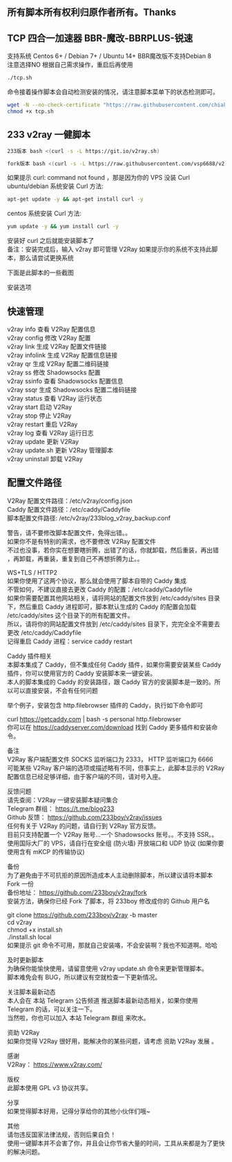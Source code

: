 ## 所有脚本所有权利归原作者所有。Thanks
## TCP 四合一加速器 BBR-魔改-BBRPLUS-锐速  

支持系统
Centos 6+ / Debian 7+ / Ubuntu 14+
BBR魔改版不支持Debian 8  
注意选择NO
根据自己需求操作，重启后再使用
```bash 
./tcp.sh
``` 
命令接着操作脚本会自动检测安装的情况，请注意脚本菜单下的状态检测即可。
 
```bash
wget -N --no-check-certificate "https://raw.githubusercontent.com/chiakge/Linux-NetSpeed/master/tcp.sh"
chmod +x tcp.sh 
```
## 233 v2ray 一健脚本  
```bash
233版本 bash <(curl -s -L https://git.io/v2ray.sh)
```
```bash
fork版本 bash <(curl -s -L https://raw.githubusercontent.com/vsp6688/v2ray/master/v2ray.sh)
```
如果提示 curl: command not found ，那是因为你的 VPS 没装 Curl  
ubuntu/debian 系统安装 Curl 方法: 
```bash 
apt-get update -y && apt-get install curl -y
```  
centos 系统安装 Curl 方法:   
```bash 
yum update -y && yum install curl -y
```  
安装好 curl 之后就能安装脚本了  
备注：安装完成后，输入 v2ray 即可管理 V2Ray
如果提示你的系统不支持此脚本，那么请尝试更换系统

下面是此脚本的一些截图

安装选项


## 快速管理  
v2ray info 查看 V2Ray 配置信息  
v2ray config 修改 V2Ray 配置  
v2ray link 生成 V2Ray 配置文件链接  
v2ray infolink 生成 V2Ray 配置信息链接  
v2ray qr 生成 V2Ray 配置二维码链接  
v2ray ss 修改 Shadowsocks 配置  
v2ray ssinfo 查看 Shadowsocks 配置信息  
v2ray ssqr 生成 Shadowsocks 配置二维码链接  
v2ray status 查看 V2Ray 运行状态  
v2ray start 启动 V2Ray  
v2ray stop 停止 V2Ray  
v2ray restart 重启 V2Ray  
v2ray log 查看 V2Ray 运行日志  
v2ray update 更新 V2Ray  
v2ray update.sh 更新 V2Ray 管理脚本  
v2ray uninstall 卸载 V2Ray  

## 配置文件路径  
V2Ray 配置文件路径：/etc/v2ray/config.json  
Caddy 配置文件路径：/etc/caddy/Caddyfile  
脚本配置文件路径: /etc/v2ray/233blog_v2ray_backup.conf  

警告，请不要修改脚本配置文件，免得出错。。  
如果你不是有特别的需求，也不要修改 V2Ray 配置文件  
不过也没事，若你实在想要瞎折腾，出错了的话，你就卸载，然后重装，再出错 ，再卸载，再重装，重复到自己不再想折腾为止。。  

WS+TLS / HTTP2  
如果你使用了这两个协议，那么就会使用了脚本自带的 Caddy 集成  
不管如何，不建议直接去更改 Caddy 的配置：/etc/caddy/Caddyfile  
如果你需要配置其他网站相关，请将网站的配置文件放到 /etc/caddy/sites 目录下，然后重启 Caddy 进程即可，脚本默认生成的 Caddy 的配置会加载   /etc/caddy/sites 这个目录下的所有配置文件。  
所以，请将你的网站配置文件放到 /etc/caddy/sites 目录下，完完全全不需要去更改 /etc/caddy/Caddyfile  
记得重启 Caddy 进程：service caddy restart  

Caddy 插件相关  
本脚本集成了 Caddy，但不集成任何 Caddy 插件，如果你需要安装某些 Caddy 插件，你可以使用官方的 Caddy 安装脚本来一键安装。  
本人的脚本集成的 Caddy 的安装路径，跟 Caddy 官方的安装脚本是一致的。所以可以直接安装，不会有任何问题  

举个例子，安装包含 http.filebrowser 插件的 Caddy，执行如下命令即可  

curl https://getcaddy.com | bash -s personal http.filebrowser  
你可以在 https://caddyserver.com/download 找到 Caddy 更多插件和安装命令。  

备注  
V2Ray 客户端配置文件 SOCKS 监听端口为 2333， HTTP 监听端口为 6666  
可能某些 V2Ray 客户端的选项或描述略有不同，但事实上，此脚本显示的 V2Ray 配置信息已经足够详细，由于客户端的不同，请对号入座。  

反馈问题  
请先查阅：V2Ray 一键安装脚本疑问集合  
Telegram 群组： https://t.me/blog233   
Github 反馈： https://github.com/233boy/v2ray/issues   
任何有关于 V2Ray 的问题，请自行到 V2Ray 官方反馈。  
目前只支持配置一个 V2Ray 账号…一个 Shadowsocks 账号。。不支持 SSR。。  
使用国际大厂的 VPS，请自行在安全组 (防火墙) 开放端口和 UDP 协议 (如果你要使用含有 mKCP 的传输协议)  

备份  
为了避免由于不可抗拒的原因所造成本人主动删除脚本，所以建议请将本脚本 Fork 一份  
备份地址： https://github.com/233boy/v2ray/fork   
安装方法，确保你已经 Fork 了脚本，将 233boy 修改成你的 Github 用户名  

git clone https://github.com/233boy/v2ray -b master  
cd v2ray  
chmod +x install.sh  
./install.sh local  
如果提示 git 命令不可用，那就自己安装咯，不会安装啊？我也不知道啊。哈哈  

及时更新脚本  
为确保你能愉快使用，请留意使用 v2ray update.sh 命令来更新管理脚本。  
脚本难免会有 BUG，所以建议有空就检查一下更新情况。  

关注脚本最新动态  
本人会在 本站 Telegram 公告频道 推送脚本最新动态相关，如果你使用 Telegram 的话，可以关注一下。  
当然啦，你也可以加入 本站 Telegram 群组 来吹水。  

资助 V2Ray  
如果你觉得 V2Ray 很好用，能解决你的某些问题，请考虑 资助 V2Ray 发展 。  

感谢  
V2Ray： https://www.v2ray.com/  

版权  
此脚本使用 GPL v3 协议共享。  

分享  
如果觉得脚本好用，记得分享给你的其他小伙伴们哦~  

其他  
请勿违反国家法律法规，否则后果自负！  
使用一键脚本并不会害了你，并且会让你节省大量的时间，工具从来都是为了更快的解决问题。  
